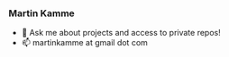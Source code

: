 ### Martin Kamme


- 💬 Ask me about projects and access to private repos!
- 📫 martinkamme at gmail dot com

